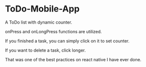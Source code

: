 # ToDo-Mobile-App

A ToDo list with dynamic counter.

onPress and onLongPress functions are utilized.

If you finished a task, you can simply click on it to set counter.

If you want to delete a task, click longer.

That was one of the best practices on react native I have ever done.
